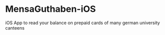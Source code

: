 # MensaGuthaben-iOS
iOS App to read your balance on prepaid cards of many german university canteens

